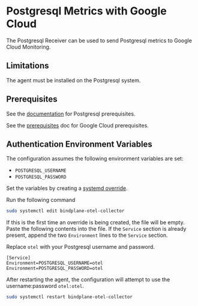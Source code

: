 # Postgresql Metrics with Google Cloud

The Postgresql Receiver can be used to send Postgresql metrics to Google Cloud Monitoring.

## Limitations

The agent must be installed on the Postgresql system.

## Prerequisites

See the [documentation](https://github.com/observIQ/bindplane-otel-collector/blob/main/docs/receivers.md) for Postgresql prerequisites.

See the [prerequisites](../README.md) doc for Google Cloud prerequisites.

## Authentication Environment Variables

The configuration assumes the following environment variables are set:

- `POSTGRESQL_USERNAME`
- `POSTGRESQL_PASSWORD`

Set the variables by creating a [systemd override](https://wiki.archlinux.org/title/systemd#Replacement_unit_files).

Run the following command

```bash
sudo systemctl edit bindplane-otel-collector
```

If this is the first time an override is being created, the file will be empty. Paste the following contents into the file. If the `Service` section is already present, append the two `Environment` lines to the `Service` section.

Replace `otel` with your Postgresql username and password.

```
[Service]
Environment=POSTGRESQL_USERNAME=otel
Environment=POSTGRESQL_PASSWORD=otel
```

After restarting the agent, the configuration will attempt to use the username:password `otel:otel`.

```bash
sudo systemctl restart bindplane-otel-collector
```
